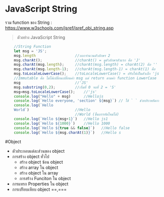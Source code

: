 # JavaScript String
  รวม function ของ String : <https://www.w3schools.com/jsref/jsref_obj_string.asp>
  > ตัวอย่าง JavaScript String
```JavaScript
    //String Function
    let msg = 'JS';
    msg.length                  //บอกจำนวนตัวอักษร 2
    msg.charAt();               //charAt() = ดูตัวอักษรตัวแรก คือ 'J' 
    msg.charAt(msg.length);     //charAt(msg.length) = charAt(2) คือ '' (ไม่มี)
    msg.charAt(msg.length-1);   //charAt(msg.length-1) = charAt(1) คือ  'S'
    msg.toLocaleLowerCase();    //toLocaleLowerCase() = ปรับให้เป็นตัวเล็ก 'js' String --> immutable
    //Immutable คือ ไม่ได้เปลี่ยนเปลี่ยนค่า msg แต่ return ตามค่า function LowerCase เป็น String ตัวใหม่
    msg                         //'JS' 
    msg.substring(0,2);         //เริ่มที่ 0 จบที่ 2 = 'S'
    msg=msg.toLocaleLowerCase();    //'js'
    console.log("Hello" + msg)      //Hellojs
    console.log(`Hello everyone, 'section' ${msg}`) // ใช้ ` ` ช่วยประหยัดการใช้ + ต่อคำ
    console.log(`Hello          
    World`)                     //Hello
                                //World (ขึ้นบรรทัดใหม่ได้)
    console.log(`Hello ${msg+1}`)   //Hello js1
    console.log(`Hello ${1000}`)    //Hello 1000
    console.log(`Hello ${true && false}`)   //Hello false
    console.log(`Hello ${msg.charAt(1)}`)   //Hello s
```
#Object
* ตัวประกอบแต่ละส่วนของ object 
* การสร้าง object ทั่วไป
   * สร้าง object ซ้อน object
   * สร้าง array ใน object 
   * สร้าง object ใน array
   * การสร้าง Funciton ใน object
* การแทรก Properties ใน object
* การเปรียบเทียบ object ==,===


